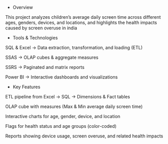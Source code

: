 - Overview

This project analyzes children’s average daily screen time across different ages, genders, devices, and locations, and highlights the health impacts caused by screen overuse in india

-  Tools & Technologies

SQL & Excel → Data extraction, transformation, and loading (ETL)

SSAS → OLAP cubes & aggregate measures

SSRS → Paginated and matrix reports

Power BI → Interactive dashboards and visualizations

-  Key Features

ETL pipeline from Excel → SQL → Dimensions & Fact tables

OLAP cube with measures (Max & Min average daily screen time)

Interactive charts for age, gender, device, and location

Flags for health status and age groups (color-coded)

Reports showing device usage, screen overuse, and related health impacts
